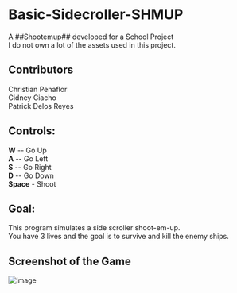 # Basic-Sidecroller-SHMUP
A ##Shootemup## developed for a School Project <br />
I do not own a lot of the assets used in this project. 


## Contributors
Christian Penaflor <br />
Cidney Ciacho <br />
Patrick Delos Reyes


## Controls:
**W** -- Go Up <br />
**A** -- Go Left <br />
**S** -- Go Right <br />
**D** -- Go Down <br />
**Space** - Shoot 

## Goal:
This program simulates a side scroller shoot-em-up. <br />
You have 3 lives and the goal is to survive and kill the enemy ships. 



## Screenshot of the Game
![image](https://user-images.githubusercontent.com/42732095/145702241-1b9e0e98-ac80-42f3-b00d-5f65da06457f.png)

